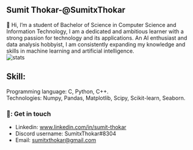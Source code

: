 ## Sumit Thokar-@SumitxThokar                       
👋 Hi, I’m a student of Bachelor of Science in Computer Science and Information Technology, I am a dedicated and ambitious learner with a strong passion for technology and its applications. An AI enthusiast and data analysis hobbyist, I am consistently expanding my knowledge and skills in machine learning and artificial intelligence.
<br>
![stats](https://github-readme-stats.vercel.app/api?username=SumitxThokar&show_icons=true&theme=midnight-purple)
## Skill:
Programming language: C, Python, C++.<br>
Technologies: Numpy, Pandas, Matplotlib, Scipy, Scikit-learn, Seaborn.

### 💬: Get in touch
- Linkedin: www.linkedin.com/in/sumit-thokar
- Discord username: SumitxThokar#8304
- Email: sumitxthokar@gmail.com
